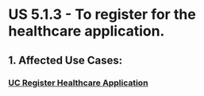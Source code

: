 # US 5.1.3 - To register for the healthcare application.

## 1. Affected Use Cases:

### [UC Register Healthcare Application](../../../UCs/RegisterHealthcareApplication/readme.md)